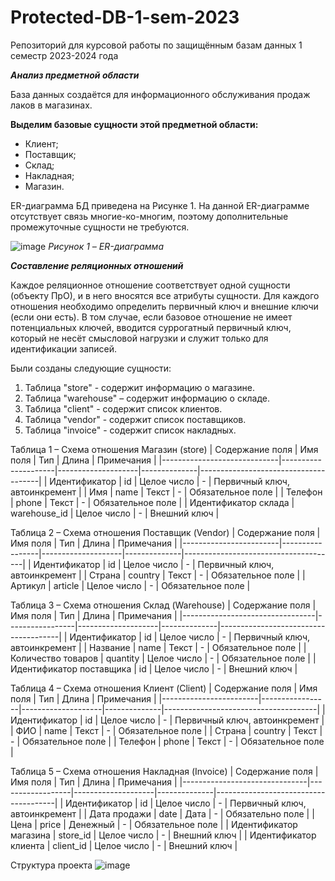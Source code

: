 # Protected-DB-1-sem-2023
Репозиторий для курсовой работы по защищённым базам данных 1 семестр 2023-2024 года

***Анализ предметной области***

База данных создаётся для информационного обслуживания продаж лаков в магазинах.

**Выделим базовые сущности этой предметной области:**
+ Клиент;
+	Поставщик;
+	Склад;
+	Накладная;
+	Магазин.

ER-диаграмма БД приведена на Рисунке 1. На данной ER-диаграмме отсутствует связь многие-ко-многим, поэтому дополнительные промежуточные сущности не требуются.
 
![image](https://github.com/poli-poli/Protected-DB-1-sem-2023/assets/85806007/767b8330-d632-468c-9426-c5a084f57290)
*Рисунок 1 – ER-диаграмма*



***Составление реляционных отношений***

Каждое реляционное отношение соответствует одной сущности (объекту ПрО), и в него вносятся все атрибуты сущности. Для каждого отношения необходимо определить первичный ключ и внешние ключи (если они есть). В том случае, если базовое отношение не имеет потенциальных ключей, вводится суррогатный первичный ключ, который не несёт смысловой нагрузки и служит только для идентификации записей.

Были созданы следующие сущности:
1.	Таблица "store" - содержит информацию о магазине.
2.	Таблица "warehouse" – содержит информацию о складе.
3.	Таблица "client" - содержит список клиентов.
4.	Таблица "vendor" - содержит список поставщиков.
5.	Таблица "invoice" - содержит список накладных.


   
Таблица 1 – Схема отношения Магазин (store)
|     Содержание поля         |     Имя поля        |     Тип            |     Длина    |     Примечания                       |
|-----------------------------|---------------------|--------------------|--------------|--------------------------------------|
|     Идентификатор           |     id              |     Целое число    |     -        |     Первичный ключ, автоинкремент    |
|     Имя                     |     name            |     Текст          |     -        |     Обязательное поле                |
|     Телефон                 |     phone           |     Текст          |     -        |     Обязательное поле                |
|     Идентификатор склада    |     warehouse_id    |     Целое число    |     -        |     Внешний ключ                     |

Таблица 2 – Схема отношения Поставщик (Vendor)
|     Содержание поля    |     Имя поля    |     Тип            |     Длина    |     Примечания                       |
|------------------------|-----------------|--------------------|--------------|--------------------------------------|
|     Идентификатор      |     id          |     Целое число    |     -        |     Первичный ключ, автоинкремент    |
|     Страна             |     country     |     Текст          |     -        |     Обязательное поле                |
|     Артикул            |     article     |     Целое число    |     -        |     Обязательное поле                |

Таблица 3 – Схема отношения Склад (Warehouse)
|     Содержание поля             |     Имя поля    |     Тип            |     Длина    |     Примечания                       |
|---------------------------------|-----------------|--------------------|--------------|--------------------------------------|
|     Идентификатор               |     id          |     Целое число    |     -        |     Первичный ключ, автоинкремент    |
|     Название                    |     name        |     Текст          |     -        |     Обязательное поле                |
|     Количество товаров          |     quantity    |     Целое число    |     -        |     Обязательное поле                |
|     Идентификатор поставщика    |     id          |     Целое число    |     -        |     Внешний ключ                     |

Таблица 4 – Схема отношения Клиент (Client)
|     Содержание поля    |     Имя поля    |     Тип            |     Длина    |     Примечания                       |
|------------------------|-----------------|--------------------|--------------|--------------------------------------|
|     Идентификатор      |     id          |     Целое число    |     -        |     Первичный ключ, автоинкремент    |
|     ФИО                |     name        |     Текст          |     -        |     Обязательное поле                |
|     Страна             |     country     |     Текст          |     -        |     Обязательное поле                |
|     Телефон            |     phone       |     Текст          |     -        |     Обязательное поле                |

Таблица 5 – Схема отношения Накладная (Invoice)
|     Содержание поля           |     Имя поля     |     Тип            |     Длина    |     Примечания                       |
|-------------------------------|------------------|--------------------|--------------|--------------------------------------|
|     Идентификатор             |     id           |     Целое число    |     -        |     Первичный ключ, автоинкремент    |
|     Дата продажи              |     date         |     Дата           |     -        |     Обязательно поле                 |
|     Цена                      |     price        |     Денежный       |     -        |     Обязательное поле                |
|     Идентификатор магазина    |     store_id     |     Целое число    |     -        |     Внешний ключ                     |
|     Идентификатор клиента     |     client_id    |     Целое число    |     -        |     Внешний ключ                     |



Структура проекта
![image](https://github.com/poli-poli/Protected-DB-1-sem-2023/assets/85806007/80b550a7-4a90-429b-9cc9-14b13ab95a7b)
